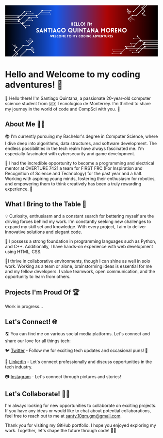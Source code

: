 [![Santiago's GitHub Banner](./assets/BannerV2.png)](https://twitter.com/10qmSanty)

# Hello and Welcome to my coding adventures! 🎉

👋 Hello there! I'm Santiago Quintana, a passionate 20-year-old computer science student from 🇲🇽 Tecnologico de Monterrey. I'm thrilled to share my journey in the world of code and CompSci with you. 🚀

## About Me 🙋‍♂️

📚 I'm currently pursuing my Bachelor's degree in Computer Science, where I dive deep into algorithms, data structures, and software development. The endless possibilities in the tech realm have always fascinated me. I'm especially fascinated with cybersecurity and game development. 

🤖 I had the incredible opportunity to become a programming and electrical mentor at OVERTURE 7421 a team for FIRST FRC (For Inspiration and Recognition of Science and Technology) for the past year and a half. Working with aspiring young minds, fostering their enthusiasm for robotics, and empowering them to think creatively has been a truly rewarding experience. 🤝

## What I Bring to the Table 💼

💡 Curiosity, enthusiasm and a constant search for bettering myself are the driving forces behind my work. I'm constantly seeking new challenges to expand my skill set and knowledge. With every project, I aim to deliver innovative solutions and elegant code.

🌟 I possess a strong foundation in programming languages such as Python, and C++. Additionally, I have hands-on experience with web development using HTML, CSS.

🔧I thrive in collaborative environments, though I can shine as well in solo work. Working as a team or alone, brainstorming ideas is essential for me and my fellow developers. I value teamwork, open communication, and the opportunity to learn from others.

## Projects I'm Proud Of 🏆
Work in progress...
<!-- 
Here are some of the projects I've worked on:

1. 🤖 **RoboHelper** - An autonomous robot designed to assist the elderly with everyday tasks. Built using Python, OpenCV, and ROS (Robot Operating System). [Check it out!](https://github.com/your-username/robo-helper)

2. 🎮 **GameGenius** - A game recommendation engine based on user preferences and machine learning. Developed using Python and scikit-learn. [Try it here!](https://github.com/your-username/game-genius)

3. 💬 **ChatMeister** - A real-time chat application with end-to-end encryption. Implemented using React, Node.js, and Socket.io. [Join the conversation!](https://github.com/your-username/chat-meister)

Feel free to explore these projects and provide any feedback or suggestions. I'm always looking for ways to improve!
-->

## Let's Connect! 🌐

🌎 You can find me on various social media platforms. Let's connect and share our love for all things tech:

🐦 [Twitter](https://twitter.com/10qmSanty) - Follow me for exciting tech updates and occasional puns! 🐤

💼 [LinkedIn](https://www.linkedin.com/in/santiago-quintana-moreno-861115192) - Let's connect professionally and discuss opportunities in the tech industry.

📷 [Instagram](https://www.instagram.com/santiagoquintana/) - Let's connect through pictures and stories!

<!--🌐 [Personal Website](https://your-website-url.com) - Explore more about my projects, blog posts, and adventures in the world of code!-->

## Let's Collaborate! 👯‍♀️

I'm always looking for new opportunities to collaborate on exciting projects. If you have any ideas or would like to chat about potential collaborations, feel free to reach out to me at [santy.10qm.gm@gmail.com](mailto:santy.10qm.gm@gmail.com).

Thank you for visiting my GitHub portfolio. I hope you enjoyed exploring my work. Together, let's shape the future through code! 🚀✨









<!--
**SantiQ0905/SantiQ0905** is a ✨ _special_ ✨ repository because its `README.md` (this file) appears on your GitHub profile.

Here are some ideas to get you started:

- 🔭 I’m currently working on ...
- 🌱 I’m currently learning ...
- 👯 I’m looking to collaborate on ...
- 🤔 I’m looking for help with ...
- 💬 Ask me about ...
- 📫 How to reach me: ...
- 😄 Pronouns: ...
- ⚡ Fun fact: ...
-->
